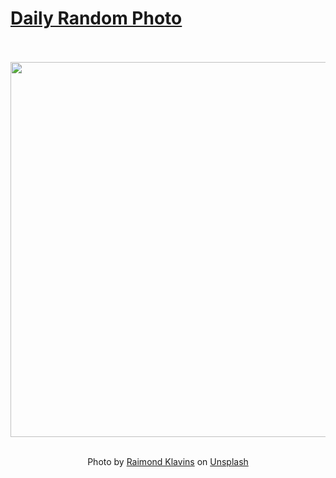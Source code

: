 # [Daily Random Photo](https://www.dailyrandomphoto.com/)

<div align="center">
  <br>
  <br>
  <a href="https://www.dailyrandomphoto.com/p/2021/2021-06-29/"><img src="https://images.unsplash.com/photo-1622227614434-a7a26021879f?crop=entropy&cs=tinysrgb&fit=max&fm=jpg&ixid=Mnw3NzUwOHwwfDF8cmFuZG9tfHx8fHx8fHx8MTYyNDkyNTcwNQ&ixlib=rb-1.2.1&q=80&w=1080" width="600px"></a>
  <br>
  <br>
  <p class="has-text-grey">Photo by <a href="https://unsplash.com/@raimondklavins?utm_source=Daily%20Random%20Photo&amp;utm_medium=referral" target="_blank" rel="noopener noreferrer">Raimond Klavins</a> on <a href="https://unsplash.com/photos/6oXGX11W13I?utm_source=Daily%20Random%20Photo&amp;utm_medium=referral" target="_blank" rel="noopener noreferrer">Unsplash</a></p>
</div>
